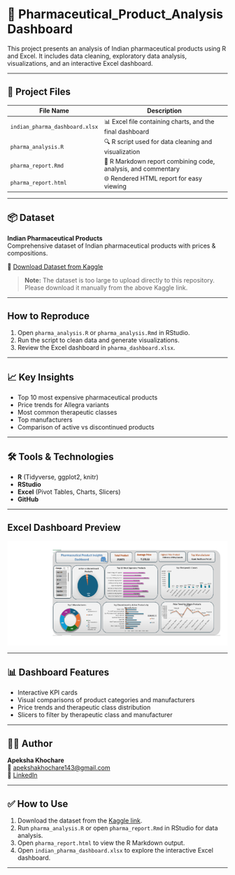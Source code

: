 # 💊 Pharmaceutical_Product_Analysis Dashboard

This project presents an analysis of Indian pharmaceutical products using R and Excel. It includes data cleaning, exploratory data analysis, visualizations, and an interactive Excel dashboard.

---

## 📁 Project Files

| File Name                            | Description |
|-------------------------------------|-------------|
| `indian_pharma_dashboard.xlsx`      | 📊 Excel file containing charts, and the final dashboard |
| `pharma_analysis.R`                 | 🔍 R script used for data cleaning and visualization |
| `pharma_report.Rmd`                 | 📝 R Markdown report combining code, analysis, and commentary |
| `pharma_report.html`                | 🌐 Rendered HTML report for easy viewing |

---

## 📦 Dataset

**Indian Pharmaceutical Products**  
Comprehensive dataset of Indian pharmaceutical products with prices & compositions.  

🔗 [Download Dataset from Kaggle](https://www.kaggle.com/datasets/rishgeeky/indian-pharmaceutical-products)

> **Note:** The dataset is too large to upload directly to this repository. Please download it manually from the above Kaggle link.

---

## How to Reproduce

1. Open `pharma_analysis.R` or `pharma_analysis.Rmd` in RStudio.
2. Run the script to clean data and generate visualizations.
3. Review the Excel dashboard in `pharma_dashboard.xlsx`.

---

## 📈 Key Insights

- Top 10 most expensive pharmaceutical products
- Price trends for Allegra variants
- Most common therapeutic classes
- Top manufacturers
- Comparison of active vs discontinued products

---

## 🛠 Tools & Technologies

- **R** (Tidyverse, ggplot2, knitr)
- **RStudio**
- **Excel** (Pivot Tables, Charts, Slicers)
- **GitHub**

---

## Excel Dashboard Preview

![Excel Dashboard](pharma_product_dashboard.png)

---

## 📊 Dashboard Features

- Interactive KPI cards
- Visual comparisons of product categories and manufacturers
- Price trends and therapeutic class distribution
- Slicers to filter by therapeutic class and manufacturer

---

## 👩‍💻 Author

**Apeksha Khochare**  
📧 apekshakhochare143@gmail.com  
🔗 [LinkedIn](https://www.linkedin.com/in/apeksha-khochare-0341a1215)

---

## ✅ How to Use

1. Download the dataset from the [Kaggle link](https://www.kaggle.com/datasets/sahildutta/indian-pharmaceutical-products).
2. Run `pharma_analysis.R` or open `pharma_report.Rmd` in RStudio for data analysis.
3. Open `pharma_report.html` to view the R Markdown output.
4. Open `indian_pharma_dashboard.xlsx` to explore the interactive Excel dashboard.

---
